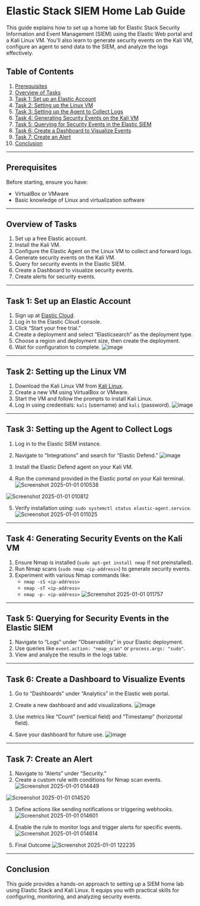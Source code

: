 # Elastic Stack SIEM Home Lab Guide

This guide explains how to set up a home lab for Elastic Stack Security Information and Event Management (SIEM) using the Elastic Web portal and a Kali Linux VM. You'll also learn to generate security events on the Kali VM, configure an agent to send data to the SIEM, and analyze the logs effectively.


## Table of Contents
1. [Prerequisites](#prerequisites)
2. [Overview of Tasks](#overview-of-tasks)
3. [Task 1: Set up an Elastic Account](#task-1-set-up-an-elastic-account)
4. [Task 2: Setting up the Linux VM](#task-2-setting-up-the-linux-vm)
5. [Task 3: Setting up the Agent to Collect Logs](#task-3-setting-up-the-agent-to-collect-logs)
6. [Task 4: Generating Security Events on the Kali VM](#task-4-generating-security-events-on-the-kali-vm)
7. [Task 5: Querying for Security Events in the Elastic SIEM](#task-5-querying-for-security-events-in-the-elastic-siem)
8. [Task 6: Create a Dashboard to Visualize Events](#task-6-create-a-dashboard-to-visualize-events)
9. [Task 7: Create an Alert](#task-7-create-an-alert)
10. [Conclusion](#conclusion)

---

## Prerequisites
Before starting, ensure you have:
- VirtualBox or VMware
- Basic knowledge of Linux and virtualization software

---

## Overview of Tasks
1. Set up a free Elastic account.
2. Install the Kali VM.
3. Configure the Elastic Agent on the Linux VM to collect and forward logs.
4. Generate security events on the Kali VM.
5. Query for security events in the Elastic SIEM.
6. Create a Dashboard to visualize security events.
7. Create alerts for security events.

---

## Task 1: Set up an Elastic Account
1. Sign up at [Elastic Cloud](https://cloud.elastic.co/registration).
2. Log in to the Elastic Cloud console.
3. Click “Start your free trial.”
4. Create a deployment and select “Elasticsearch” as the deployment type.
5. Choose a region and deployment size, then create the deployment.
6. Wait for configuration to complete.
![image](https://github.com/user-attachments/assets/ff852ec4-5f72-429d-b220-3a75ce4f18ed)

---

## Task 2: Setting up the Linux VM
1. Download the Kali Linux VM from [Kali Linux](https://www.kali.org/get-kali/#kali-virtual-machines).
2. Create a new VM using VirtualBox or VMware.
3. Start the VM and follow the prompts to install Kali Linux.
4. Log in using credentials: `kali` (username) and `kali` (password).
![image](https://github.com/user-attachments/assets/56a27b1a-861b-4255-8e41-ee2367c9bc80)

---

## Task 3: Setting up the Agent to Collect Logs
1. Log in to the Elastic SIEM instance.
2. Navigate to “Integrations” and search for “Elastic Defend.”
![image](https://github.com/user-attachments/assets/2d0af930-a9a3-400d-8b7b-ace691f1e51e)

3. Install the Elastic Defend agent on your Kali VM.
4. Run the command provided in the Elastic portal on your Kali terminal.
![Screenshot 2025-01-01 010538](https://github.com/user-attachments/assets/79abe86f-a807-4d0a-98b3-f9c559329906)

![Screenshot 2025-01-01 010812](https://github.com/user-attachments/assets/513a53e1-9b51-4736-999c-dbe6058f40ac)

5. Verify installation using: `sudo systemctl status elastic-agent.service`.
![Screenshot 2025-01-01 011025](https://github.com/user-attachments/assets/21c6e477-73bb-419c-ab2f-e9a2e52c50fd)

---

## Task 4: Generating Security Events on the Kali VM
1. Ensure Nmap is installed (`sudo apt-get install nmap` if not preinstalled).
2. Run Nmap scans (`sudo nmap <ip-address>`) to generate security events.
3. Experiment with various Nmap commands like:
   - `nmap -sS <ip-address>`
   - `nmap -sT <ip-address>`
   - `nmap -p- <ip-address>`
![Screenshot 2025-01-01 011757](https://github.com/user-attachments/assets/0bbb9769-8a76-4074-9222-6c503f686cba)

---

## Task 5: Querying for Security Events in the Elastic SIEM
1. Navigate to “Logs” under “Observability” in your Elastic deployment.
2. Use queries like `event.action: "nmap_scan"` or `process.args: "sudo"`.
3. View and analyze the results in the logs table.

---

## Task 6: Create a Dashboard to Visualize Events
1. Go to “Dashboards” under “Analytics” in the Elastic web portal.
2. Create a new dashboard and add visualizations.
![image](https://github.com/user-attachments/assets/07c179af-05bf-45b2-8b4d-00b6ad517878)

3. Use metrics like “Count” (vertical field) and “Timestamp” (horizontal field).
4. Save your dashboard for future use.
![image](https://github.com/user-attachments/assets/3747c62e-4787-4c4e-a211-5dd0eaa8373e)

---

## Task 7: Create an Alert
1. Navigate to “Alerts” under “Security.”
2. Create a custom rule with conditions for Nmap scan events.
![Screenshot 2025-01-01 014449](https://github.com/user-attachments/assets/7bc27fee-a1a4-4dff-93e5-a39e775f6c8d)

![Screenshot 2025-01-01 014520](https://github.com/user-attachments/assets/6e535ebd-51aa-4ef9-b51e-d902df7b7f4f)

3. Define actions like sending notifications or triggering webhooks.
![Screenshot 2025-01-01 014601](https://github.com/user-attachments/assets/278841bd-68b2-4ae1-a44f-c8747489b013)

4. Enable the rule to monitor logs and trigger alerts for specific events.
![Screenshot 2025-01-01 014614](https://github.com/user-attachments/assets/8f55b49a-314f-474b-a4ff-55e3f8a25028)

5. Final Outcome
![Screenshot 2025-01-01 122235](https://github.com/user-attachments/assets/54e49566-e58a-47f4-9e67-850a020335bc)


---

## Conclusion
This guide provides a hands-on approach to setting up a SIEM home lab using Elastic Stack and Kali Linux. It equips you with practical skills for configuring, monitoring, and analyzing security events.
